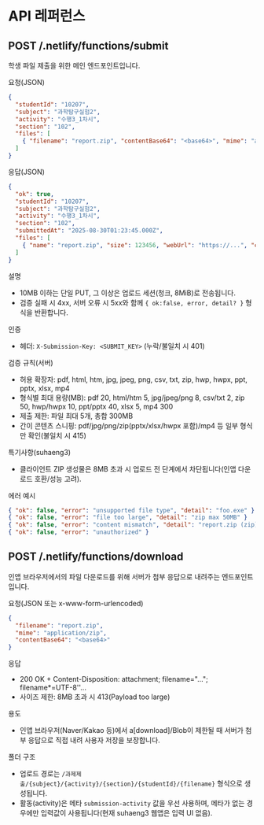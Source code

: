 # API 레퍼런스

## POST /.netlify/functions/submit

학생 파일 제출을 위한 메인 엔드포인트입니다.

요청(JSON)
```json
{
  "studentId": "10207",
  "subject": "과학탐구실험2",
  "activity": "수행3_1차시",
  "section": "102",
  "files": [
    { "filename": "report.zip", "contentBase64": "<base64>", "mime": "application/zip" }
  ]
}
```

응답(JSON)
```json
{
  "ok": true,
  "studentId": "10207",
  "subject": "과학탐구실험2",
  "activity": "수행3_1차시",
  "section": "102",
  "submittedAt": "2025-08-30T01:23:45.000Z",
  "files": [
    { "name": "report.zip", "size": 123456, "webUrl": "https://...", "chunked": false }
  ]
}
```

설명
- 10MB 이하는 단일 PUT, 그 이상은 업로드 세션(청크, 8MiB)로 전송됩니다.
- 검증 실패 시 4xx, 서버 오류 시 5xx와 함께 `{ ok:false, error, detail? }` 형식을 반환합니다.

인증
- 헤더: `X-Submission-Key: <SUBMIT_KEY>` (누락/불일치 시 401)

검증 규칙(서버)
- 허용 확장자: pdf, html, htm, jpg, jpeg, png, csv, txt, zip, hwp, hwpx, ppt, pptx, xlsx, mp4
- 형식별 최대 용량(MB): pdf 20, html/htm 5, jpg/jpeg/png 8, csv/txt 2, zip 50, hwp/hwpx 10, ppt/pptx 40, xlsx 5, mp4 300
- 제출 제한: 파일 최대 5개, 총합 300MB
- 간이 콘텐츠 스니핑: pdf/jpg/png/zip(pptx/xlsx/hwpx 포함)/mp4 등 일부 형식만 확인(불일치 시 415)

특기사항(suhaeng3)
- 클라이언트 ZIP 생성물은 8MB 초과 시 업로드 전 단계에서 차단됩니다(인앱 다운로드 호환/성능 고려).

에러 예시
```json
{ "ok": false, "error": "unsupported file type", "detail": "foo.exe" }
{ "ok": false, "error": "file too large", "detail": "zip max 50MB" }
{ "ok": false, "error": "content mismatch", "detail": "report.zip (zip)" }
{ "ok": false, "error": "unauthorized" }
```

## POST /.netlify/functions/download

인앱 브라우저에서의 파일 다운로드를 위해 서버가 첨부 응답으로 내려주는 엔드포인트입니다.

요청(JSON 또는 x-www-form-urlencoded)
```json
{
  "filename": "report.zip",
  "mime": "application/zip",
  "contentBase64": "<base64>"
}
```

응답
- 200 OK + Content-Disposition: attachment; filename="..."; filename*=UTF-8''...
- 사이즈 제한: 8MB 초과 시 413(Payload too large)

용도
- 인앱 브라우저(Naver/Kakao 등)에서 a[download]/Blob이 제한될 때 서버가 첨부 응답으로 직접 내려 사용자 저장을 보장합니다.

폴더 구조
- 업로드 경로는 `/과제제출/{subject}/{activity}/{section}/{studentId}/{filename}` 형식으로 생성됩니다.
- 활동(activity)은 메타 `submission-activity` 값을 우선 사용하며, 메타가 없는 경우에만 입력값이 사용됩니다(현재 suhaeng3 웹앱은 입력 UI 없음).
